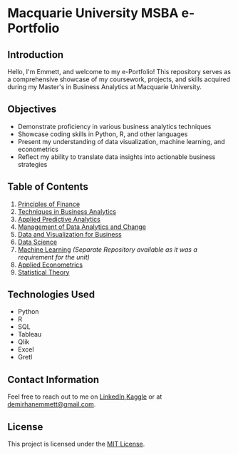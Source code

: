 # Macquarie University MSBA e-Portfolio

## Introduction
Hello, I'm Emmett, and welcome to my e-Portfolio! This repository serves as a comprehensive showcase of my coursework, projects, and skills acquired during my Master's in Business Analytics at Macquarie University.

## Objectives
- Demonstrate proficiency in various business analytics techniques
- Showcase coding skills in Python, R, and other languages
- Present my understanding of data visualization, machine learning, and econometrics
- Reflect my ability to translate data insights into actionable business strategies

## Table of Contents
1. [Principles of Finance](./ACST6003_Principles_of_Finance/README.md)
2. [Techniques in Business Analytics](./BUSA8000_Techniques_in_Business_Analytics/README.md)
3. [Applied Predictive Analytics](https://github.com/YourUsername/Applied_Predictive_Analytics/README.md) 
4. [Management of Data Analytics and Change](./BUSA8030_Management_of_Data_Analytics_and_Change/README.md)
5. [Data and Visualization for Business](./BUSA8090_Data_and_Visualisation_for_Business/README.md)
6. [Data Science](./COMP2200_Data_Science/README.md)
7. [Machine Learning](./COMP8220_Machine_Learning/README.md)  *(Separate Repository available as it was a requirement for the unit)*
8. [Applied Econometrics](./ECON8040_Applied_Econometrics/README.md)
9. [Statistical Theory](./STAT8310_Statistical_Theory/README.md)

## Technologies Used
- Python
- R
- SQL
- Tableau
- Qlik
- Excel
- Gretl

## Contact Information
Feel free to reach out to me on [LinkedIn](https://www.linkedin.com/in/demirhanemmett/),[Kaggle](https://www.kaggle.com/emmettdemirhan/) or at [demirhanemmett@gmail.com](mailto:demirhanemmett@gmail.com).

## License
This project is licensed under the [MIT License](./LICENSE).
